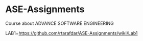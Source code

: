 # ASE-Assignments

Course about ADVANCE SOFTWARE ENGINEERING<br />

LAB1=https://github.com/rtarafdar/ASE-Assignments/wiki/Lab1
